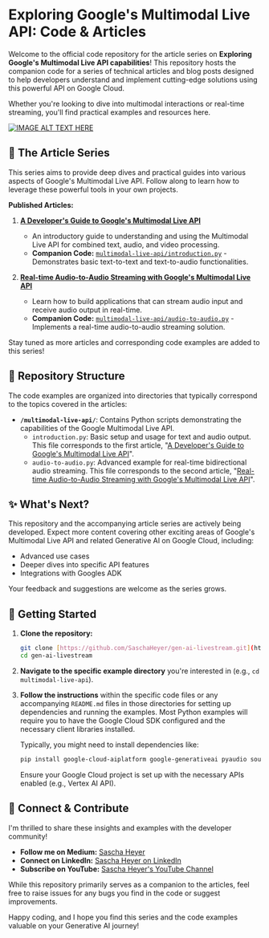 # Exploring Google's Multimodal Live API: Code & Articles

Welcome to the official code repository for the article series on **Exploring Google's Multimodal Live API capabilities**! This repository hosts the companion code for a series of technical articles and blog posts designed to help developers understand and implement cutting-edge solutions using this powerful API on Google Cloud.

Whether you're looking to dive into multimodal interactions or real-time streaming, you'll find practical examples and resources here.

[![IMAGE ALT TEXT HERE](https://img.youtube.com/vi/e627baGHbZ4/0.jpg)](https://www.youtube.com/watch?v=e627baGHbZ4)

## 🚀 The Article Series

This series aims to provide deep dives and practical guides into various aspects of Google's Multimodal Live API. Follow along to learn how to leverage these powerful tools in your own projects.

**Published Articles:**

1.  **[A Developer's Guide to Google's Multimodal Live API](https://medium.com/google-cloud/a-developers-guide-to-googles-multimodal-live-api-8c80b596e7b3)**
    * An introductory guide to understanding and using the Multimodal Live API for combined text, audio, and video processing.
    * **Companion Code:** [`multimodal-live-api/introduction.py`](./multimodal-live-api/introduction.py) - Demonstrates basic text-to-text and text-to-audio functionalities.

2.  **[Real-time Audio-to-Audio Streaming with Google's Multimodal Live API](https://medium.com/google-cloud/real-time-audio-to-audio-streaming-with-googles-multimodal-live-api-73b54277b022)**
    * Learn how to build applications that can stream audio input and receive audio output in real-time.
    * **Companion Code:** [`multimodal-live-api/audio-to-audio.py`](./multimodal-live-api/audio-to-audio.py) - Implements a real-time audio-to-audio streaming solution.

Stay tuned as more articles and corresponding code examples are added to this series!

## 📂 Repository Structure

The code examples are organized into directories that typically correspond to the topics covered in the articles:

* **`/multimodal-live-api/`**: Contains Python scripts demonstrating the capabilities of the Google Multimodal Live API.
    * `introduction.py`: Basic setup and usage for text and audio output. This file corresponds to the first article, "[A Developer's Guide to Google's Multimodal Live API](https://medium.com/google-cloud/a-developers-guide-to-googles-multimodal-live-api-8c80b596e7b3)".
    * `audio-to-audio.py`: Advanced example for real-time bidirectional audio streaming. This file corresponds to the second article, "[Real-time Audio-to-Audio Streaming with Google's Multimodal Live API](https://medium.com/google-cloud/real-time-audio-to-audio-streaming-with-googles-multimodal-live-api-73b54277b022)".

## ✨ What's Next?

This repository and the accompanying article series are actively being developed. Expect more content covering other exciting areas of Google's Multimodal Live API and related Generative AI on Google Cloud, including:

* Advanced use cases
* Deeper dives into specific API features
* Integrations with Googles ADK

Your feedback and suggestions are welcome as the series grows.

## 🔧 Getting Started

1.  **Clone the repository:**
    ```bash
    git clone [https://github.com/SaschaHeyer/gen-ai-livestream.git](https://github.com/SaschaHeyer/gen-ai-livestream.git)
    cd gen-ai-livestream
    ```
2.  **Navigate to the specific example directory** you're interested in (e.g., `cd multimodal-live-api`).
3.  **Follow the instructions** within the specific code files or any accompanying `README.md` files in those directories for setting up dependencies and running the examples. Most Python examples will require you to have the Google Cloud SDK configured and the necessary client libraries installed.

    Typically, you might need to install dependencies like:
    ```bash
    pip install google-cloud-aiplatform google-generativeai pyaudio soundfile numpy
    ```
    Ensure your Google Cloud project is set up with the necessary APIs enabled (e.g., Vertex AI API).

## 🤝 Connect & Contribute

I'm thrilled to share these insights and examples with the developer community!

* **Follow me on Medium:** [Sascha Heyer](https://medium.com/@saschaheyer)
* **Connect on LinkedIn:** [Sascha Heyer on LinkedIn](https://www.linkedin.com/in/saschaheyer/)
* **Subscribe on YouTube:** [Sascha Heyer's YouTube Channel](https://www.youtube.com/@SaschaHeyer)

While this repository primarily serves as a companion to the articles, feel free to raise issues for any bugs you find in the code or suggest improvements.

Happy coding, and I hope you find this series and the code examples valuable on your Generative AI journey!
